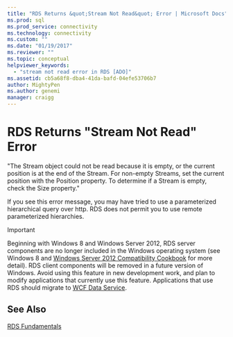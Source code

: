 ```yaml
---
title: "RDS Returns &quot;Stream Not Read&quot; Error | Microsoft Docs"
ms.prod: sql
ms.prod_service: connectivity
ms.technology: connectivity
ms.custom: ""
ms.date: "01/19/2017"
ms.reviewer: ""
ms.topic: conceptual
helpviewer_keywords: 
  - "stream not read error in RDS [ADO]"
ms.assetid: cb5a68f8-dba4-41da-bafd-04efe53706b7
author: MightyPen
ms.author: genemi
manager: craigg
---
```

# RDS Returns &quot;Stream Not Read&quot; Error
"The Stream object could not be read because it is empty, or the current position is at the end of the Stream. For non-empty Streams, set the current position with the Position property. To determine if a Stream is empty, check the Size property."  
  
 If you see this error message, you may have tried to use a parameterized hierarchical query over http. RDS does not permit you to use remote parameterized hierarchies.  
  
> [!IMPORTANT]
>  Beginning with Windows 8 and Windows Server 2012, RDS server components are no longer included in the Windows operating system (see Windows 8 and [Windows Server 2012 Compatibility Cookbook](https://www.microsoft.com/en-us/download/details.aspx?id=27416) for more detail). RDS client components will be removed in a future version of Windows. Avoid using this feature in new development work, and plan to modify applications that currently use this feature. Applications that use RDS should migrate to [WCF Data Service](http://go.microsoft.com/fwlink/?LinkId=199565).  
  
## See Also  
 [RDS Fundamentals](../../../ado/guide/remote-data-service/rds-fundamentals.md)


